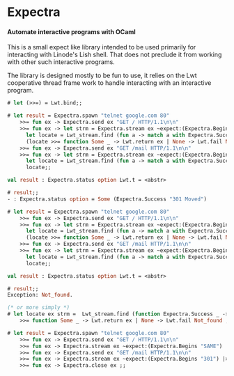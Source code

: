 # Expectra

#### Automate interactive programs with OCaml 

This is a small expect like library intended to be used primarily for 
interacting with Linode's Lish shell. That does not preclude it from 
working with other such interactive programs. 

The library is designed mostly to be fun to use, it relies on the Lwt
cooperative thread frame work to handle interacting with an interactive program. 

```ocaml 
# let (>>=) = Lwt.bind;; 

# let result = Expectra.spawn "telnet google.com 80" 
    >>= fun ex -> Expectra.send ex "GET / HTTP/1.1\n\n" 
    >>= fun ex -> let strm = Expectra.stream ex ~expect:(Expectra.Begins "SAME") in 
      let locate = Lwt_stream.find (fun a -> match a with Expectra.Success a -> true | Expectra.Failure a -> false) strm in 
      (locate >>= function Some _ -> Lwt.return ex | None -> Lwt.fail Not_found)
    >>= fun ex -> Expectra.send ex "GET /mail HTTP/1.1\n\n" 
    >>= fun ex -> let strm = Expectra.stream ex ~expect:(Expectra.Begins "301 Moved") in 
      let locate = Lwt_stream.find (fun a -> match a with Expectra.Success _ -> true | Expectra.Failure _ -> false) strm in 
      locate;;

val result : Expectra.status option Lwt.t = <abstr> 

# result;;
- : Expectra.status option = Some (Expectra.Success "301 Moved")

# let result = Expectra.spawn "telnet google.com 80" 
    >>= fun ex -> Expectra.send ex "GET / HTTP/1.1\n\n" 
    >>= fun ex -> let strm = Expectra.stream ex ~expect:(Expectra.Begins "donkey") in 
      let locate = Lwt_stream.find (fun a -> match a with Expectra.Success a -> true | Expectra.Failure a -> false) strm in 
      (locate >>= function Some _ -> Lwt.return ex | None -> Lwt.fail Not_found)
    >>= fun ex -> Expectra.send ex "GET /mail HTTP/1.1\n\n" 
    >>= fun ex -> let strm = Expectra.stream ex ~expect:(Expectra.Begins "301 Moved") in 
      let locate = Lwt_stream.find (fun a -> match a with Expectra.Success _ -> true | Expectra.Failure _ -> false) strm in 
      locate;;

val result : Expectra.status option Lwt.t = <abstr> 

# result;;
Exception: Not_found.                            

(* or more simply *) 
# let locate ex strm =  Lwt_stream.find (function Expectra.Success _ -> true | Expectra.Failure _ -> false) strm
    >>= function Some _ -> Lwt.return ex | None -> Lwt.fail Not_found ;;

# let result = Expectra.spawn "telnet google.com 80" 
    >>= fun ex -> Expectra.send ex "GET / HTTP/1.1\n\n"
    >>= fun ex -> Expectra.stream ex ~expect:(Expectra.Begins "SAME") |> locate ex 
    >>= fun ex -> Expectra.send ex "GET /mail HTTP/1.1\n\n" 
    >>= fun ex -> Expectra.stream ex ~expect:(Expectra.Begins "301") |> locate ex 
    >>= fun ex -> Expectra.close ex ;;

```
